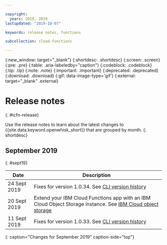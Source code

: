 ```yaml
---

copyright:
  years: 2019, 2019
lastupdated: "2019-10-07"

keywords: release notes, functions

subcollection: cloud-functions

---
```


{:new_window: target="_blank"}
{:shortdesc: .shortdesc}
{:screen: .screen}
{:pre: .pre}
{:table: .aria-labeledby="caption"}
{:codeblock: .codeblock}
{:tip: .tip}
{:note: .note}
{:important: .important}
{:deprecated: .deprecated}
{:download: .download}
{:gif: data-image-type='gif'}
{:external: target="_blank" .external}

# Release notes
{: #icfn-release}

Use the release notes to learn about the latest changes to {{site.data.keyword.openwhisk_short}} that are grouped by month.
{: shortdesc}

## September 2019
{: #sept19}

| Date | Description |
| --------- | -------- |
| 24 Sept 2019 | Fixes for version 1.0.34. See [CLI version history](/docs/openwhisk?topic=cloud-functions-cli_versions) |
| 20 Sept 2019 |  Extend your IBM Cloud Functions app with an IBM Cloud Object Storage instance. See [IBM Cloud object storage](/docs/openwhisk?topic=cloud-functions-pkg_obstorage) |
| 11 Sept 2019 | Fixes for version 1.0.33. See [CLI version history](/docs/openwhisk?topic=cloud-functions-cli_versions) |
{: caption="Changes for September 2019" caption-side="top"}
